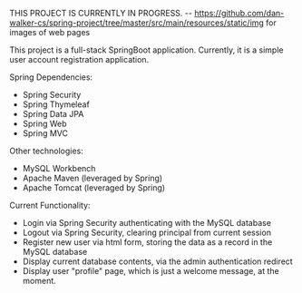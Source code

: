 THIS PROJECT IS CURRENTLY IN PROGRESS. -- https://github.com/dan-walker-cs/spring-project/tree/master/src/main/resources/static/img for images of web pages

This project is a full-stack SpringBoot application. Currently, it is a simple user account registration application.

Spring Dependencies:
- Spring Security
- Spring Thymeleaf
- Spring Data JPA
- Spring Web
- Spring MVC

Other technologies:
- MySQL Workbench
- Apache Maven (leveraged by Spring)
- Apache Tomcat (leveraged by Spring)

Current Functionality:
- Login via Spring Security authenticating with the MySQL database
- Logout via Spring Security, clearing principal from current session
- Register new user via html form, storing the data as a record in the MySQL database
- Display current database contents, via the admin authentication redirect
- Display user "profile" page, which is just a welcome message, at the moment.
